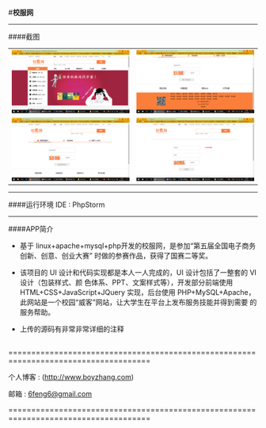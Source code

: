 #__校服网__

***
####截图
<table>
<tr>
<td><img src='https://github.com/paifeng/resource/blob/master/xiaofu-2017-02-12-144478.png' /></td>
<td><img src='https://github.com/paifeng/resource/blob/master/xiaofu-2017-02-12_144529.png' /></td>
</tr>
<tr>
<td><img src='https://github.com/paifeng/resource/blob/master/xiaofu-2017-02-12_144438.png' /></td>
<td><img src='https://github.com/paifeng/resource/blob/master/xiaofu-2017-02-12_144415.png' /></td>
</tr>
</table>

***
####运行环境
		IDE : PhpStorm 
***
####APP简介
>
-	 基于 linux+apache+mysql+php开发的校服网，是参加“第五届全国电子商务创新、创意、创业大赛” 时做的参赛作品，获得了国赛二等奖。
>
-	该项目的 UI 设计和代码实现都是本人一人完成的，UI 设计包括了一整套的 VI 设计（包装样式、颜 色体系、PPT、文案样式等），开发部分前端使用 HTML+CSS+JavaScript+JQuery 实现，后台使用 PHP+MySQL+Apache，此网站是一个校园“威客”网站，让大学生在平台上发布服务技能并得到需要 的服务帮助。  
>
-	上传的源码有非常非常详细的注释


##
=====================================================================================

个人博客 : (http://www.boyzhang.com)

邮箱	 : 6feng6@gmail.com

=====================================================================================
